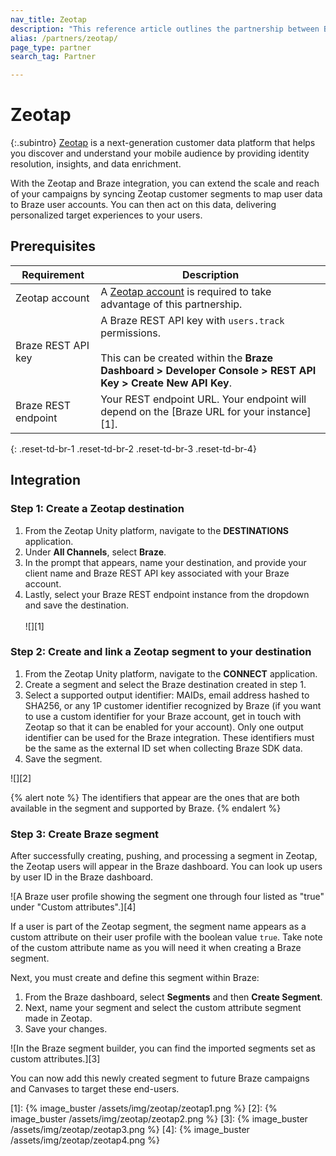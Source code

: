 ```yaml
---
nav_title: Zeotap
description: "This reference article outlines the partnership between Braze and Zeotap, a next-generation customer data platform that provides identity resolution, insights, and enrichment."
alias: /partners/zeotap/
page_type: partner
search_tag: Partner

---
```


# Zeotap

{:.subintro}
[Zeotap](https://zeotap.com/) is a next-generation customer data platform that helps you discover and understand your mobile audience by providing identity resolution, insights, and data enrichment.

With the Zeotap and Braze integration, you can extend the scale and reach of your campaigns by syncing Zeotap customer segments to map user data to Braze user accounts. You can then act on this data, delivering personalized target experiences to your users.

## Prerequisites

| Requirement | Description |
| --- | --- |
|Zeotap account | A [Zeotap account](https://zeotap.com/) is required to take advantage of this partnership. |
| Braze REST API key | A Braze REST API key with `users.track` permissions. <br><br> This can be created within the **Braze Dashboard > Developer Console > REST API Key > Create New API Key**. |
| Braze REST endpoint  | Your REST endpoint URL. Your endpoint will depend on the [Braze URL for your instance][1]. |
{: .reset-td-br-1 .reset-td-br-2 .reset-td-br-3 .reset-td-br-4}

## Integration

### Step 1: Create a Zeotap destination

1. From the Zeotap Unity platform, navigate to the **DESTINATIONS** application.
2. Under **All Channels**, select **Braze**.
3. In the prompt that appears, name your destination, and provide your client name and Braze REST API key associated with your Braze account.
4. Lastly, select your Braze REST endpoint instance from the dropdown and save the destination. <br><br>![][1]

### Step 2: Create and link a Zeotap segment to your destination 
 
1. From the Zeotap Unity platform, navigate to the **CONNECT** application.
2. Create a segment and select the Braze destination created in step 1.
3. Select a supported output identifier: MAIDs, email address hashed to SHA256, or any 1P customer identifier recognized by Braze (if you want to use a custom identifier for your Braze account, get in touch with Zeotap so that it can be enabled for your account). Only one output identifier can be used for the Braze integration. These identifiers must be the same as the external ID set when collecting Braze SDK data.
4. Save the segment.

![][2]

{% alert note %}
The identifiers that appear are the ones that are both available in the segment and supported by Braze.
{% endalert %}

### Step 3: Create Braze segment

After successfully creating, pushing, and processing a segment in Zeotap, the Zeotap users will appear in the Braze dashboard. You can look up users by user ID in the Braze dashboard. 

![A Braze user profile showing the segment one through four listed as "true" under "Custom attributes".][4]

If a user is part of the Zeotap segment, the segment name appears as a custom attribute on their user profile with the boolean value `true`. Take note of the custom attribute name as you will need it when creating a Braze segment. 

Next, you must create and define this segment within Braze:
1. From the Braze dashboard, select **Segments** and then **Create Segment**.
2. Next, name your segment and select the custom attribute segment made in Zeotap.
3. Save your changes. 

![In the Braze segment builder, you can find the imported segments set as custom attributes.][3]

You can now add this newly created segment to future Braze campaigns and Canvases to target these end-users. 

[1]: {% image_buster /assets/img/zeotap/zeotap1.png %}
[2]: {% image_buster /assets/img/zeotap/zeotap2.png %}
[3]: {% image_buster /assets/img/zeotap/zeotap3.png %}
[4]: {% image_buster /assets/img/zeotap/zeotap4.png %}
